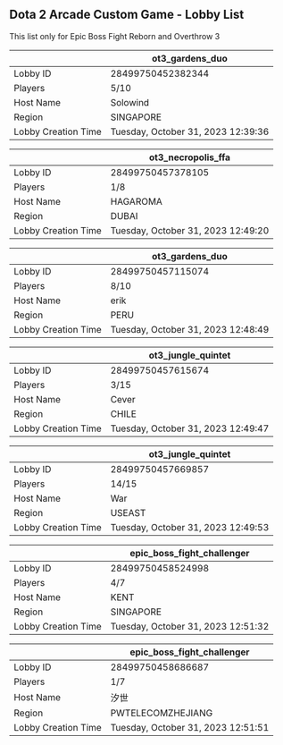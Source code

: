 ## Dota 2 Arcade Custom Game - Lobby List

This list only for Epic Boss Fight Reborn and Overthrow 3

|  | ot3_gardens_duo |
| ------ | ------ |
| Lobby ID | 28499750452382344 |
| Players | 5/10 |
| Host Name | Solowind |
| Region | SINGAPORE |
| Lobby Creation Time | Tuesday, October 31, 2023 12:39:36 |


|  | ot3_necropolis_ffa |
| ------ | ------ |
| Lobby ID | 28499750457378105 |
| Players | 1/8 |
| Host Name | HAGAROMA |
| Region | DUBAI |
| Lobby Creation Time | Tuesday, October 31, 2023 12:49:20 |


|  | ot3_gardens_duo |
| ------ | ------ |
| Lobby ID | 28499750457115074 |
| Players | 8/10 |
| Host Name | erik |
| Region | PERU |
| Lobby Creation Time | Tuesday, October 31, 2023 12:48:49 |


|  | ot3_jungle_quintet |
| ------ | ------ |
| Lobby ID | 28499750457615674 |
| Players | 3/15 |
| Host Name | Cever |
| Region | CHILE |
| Lobby Creation Time | Tuesday, October 31, 2023 12:49:47 |


|  | ot3_jungle_quintet |
| ------ | ------ |
| Lobby ID | 28499750457669857 |
| Players | 14/15 |
| Host Name | War |
| Region | USEAST |
| Lobby Creation Time | Tuesday, October 31, 2023 12:49:53 |


|  | epic_boss_fight_challenger |
| ------ | ------ |
| Lobby ID | 28499750458524998 |
| Players | 4/7 |
| Host Name | KENT |
| Region | SINGAPORE |
| Lobby Creation Time | Tuesday, October 31, 2023 12:51:32 |


|  | epic_boss_fight_challenger |
| ------ | ------ |
| Lobby ID | 28499750458686687 |
| Players | 1/7 |
| Host Name | 汐世 |
| Region | PWTELECOMZHEJIANG |
| Lobby Creation Time | Tuesday, October 31, 2023 12:51:51 |



